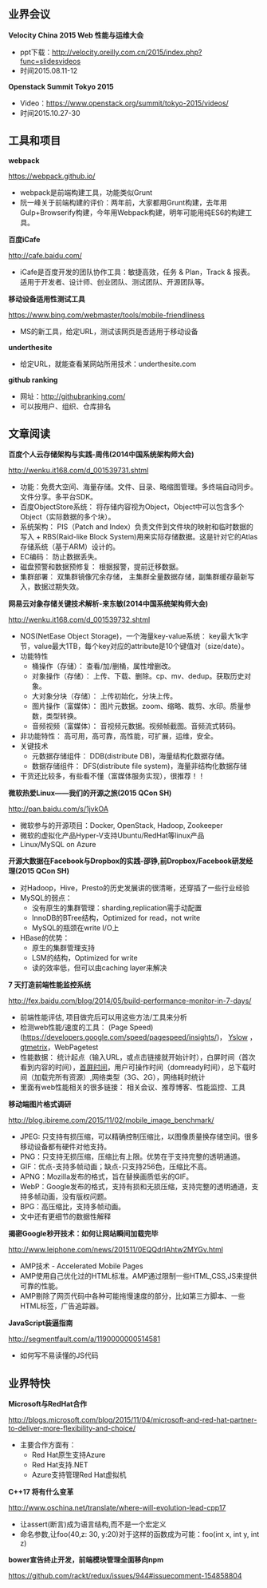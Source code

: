 ## 业界会议

**Velocity China 2015 Web 性能与运维大会**
* ppt下载：http://velocity.oreilly.com.cn/2015/index.php?func=slidesvideos
* 时间2015.08.11-12


**Openstack Summit Tokyo 2015**
* Video：https://www.openstack.org/summit/tokyo-2015/videos/ 
* 时间2015.10.27-30


## 工具和项目

**webpack**

https://webpack.github.io/
* webpack是前端构建工具，功能类似Grunt
* 阮一峰关于前端构建的评价：两年前，大家都用Grunt构建，去年用Gulp+Browserify构建，今年用Webpack构建，明年可能用纯ES6的构建工具。


**百度iCafe**

http://cafe.baidu.com/
* iCafe是百度开发的团队协作工具：敏捷高效，任务 & Plan，Track & 报表。适用于开发者、设计师、创业团队、测试团队、开源团队等。


**移动设备适用性测试工具**

https://www.bing.com/webmaster/tools/mobile-friendliness
* MS的新工具，给定URL，测试该网页是否适用于移动设备


**underthesite**
* 给定URL，就能查看某网站所用技术：underthesite.com


**github ranking**
* 网址：http://githubranking.com/
* 可以按用户、组织、仓库排名


## 文章阅读


**百度个人云存储架构与实践-周伟(2014中国系统架构师大会)**

http://wenku.it168.com/d_001539731.shtml
* 功能：免费大空间、海量存储。文件、目录、略缩图管理。多终端自动同步。文件分享。多平台SDK。
* 百度ObjectStore系统： 将存储内容视为Object，Object中可以包含多个Object（实际数据的多个块）。
* 系统架构： PIS（Patch and Index）负责文件到文件块的映射和临时数据的写入 + RBS(Raid-like Block System)用来实际存储数据。这是针对它的Atlas存储系统（基于ARM）设计的。
* EC编码： 防止数据丢失。
* 磁盘预警和数据预修复： 根据报警，提前迁移数据。
* 集群部署： 双集群镜像冗余存储， 主集群全量数据存储，副集群缓存最新写入，数据过期失效。


**网易云对象存储关键技术解析-来东敏(2014中国系统架构师大会)**

http://wenku.it168.com/d_001539732.shtml
* NOS(NetEase Object Storage)，一个海量key-value系统： key最大1k字节，value最大1TB，每个key对应的attribute是10个键值对（size/date）。
* 功能特性
   * 桶操作（存储）： 查看/加/删桶，属性增删改。
   * 对象操作（存储）： 上传、下载、删除。cp、mv、dedup。获取历史对象。
   * 大对象分块（存储）： 上传初始化，分块上传。
   * 图片操作（富媒体）： 图片元数据。zoom、缩略、裁剪、水印。质量参数，类型转换。
   * 音频视频（富媒体）： 音视频元数据。视频帧截图。音频流式转码。
* 非功能特性： 高可用，高可靠，高性能，可扩展，运维，安全。
* 关键技术
   * 元数据存储组件： DDB(distribute DB)，海量结构化数据存储。
   * 数据存储组件： DFS(distribute file system)，海量非结构化数据存储
* 干货还比较多，有些看不懂（富媒体服务实现），很推荐！！


**微软热爱Linux——我们的开源之旅(2015 QCon SH)**

http://pan.baidu.com/s/1jvkOA
* 微软参与的开源项目：Docker, OpenStack, Hadoop, Zookeeper
* 微软的虚拟化产品Hyper-V支持Ubuntu/RedHat等linux产品
* Linux/MySQL on Azure


**开源大数据在Facebook与Dropbox的实践-邵铮,前Dropbox/Facebook研发经理(2015 QCon SH)**

* 对Hadoop，Hive，Presto的历史发展讲的很清晰，还穿插了一些行业经验
* MySQL的弱点：
   * 没有原生的集群管理：sharding,replication需手动配置
   * InnoDB的BTree结构，Optimized for read，not write
   * MySQL的瓶颈在write I/O上
* HBase的优势：
   * 原生的集群管理支持
   * LSM的结构，Optimized for write
   * 读的效率低，但可以由caching layer来解决


**7 天打造前端性能监控系统**

http://fex.baidu.com/blog/2014/05/build-performance-monitor-in-7-days/
* 前端性能评估, 项目做完后可以用这些方法/工具来分析
* 检测web性能/速度的工具： (Page Speed)(https://developers.google.com/speed/pagespeed/insights/)， [Yslow](http://yslow.org/) ， [gtmetrix](https://gtmetrix.com/)，WebPagetest
* 性能数据： 统计起点（输入URL，或点击链接就开始计时），白屏时间（首次看到内容的时间），[首屏时间](http://www.zhihu.com/question/23212408)，用户可操作时间（domready时间），总下载时间（加载完所有资源）,网络类型（3G、2G），网络耗时统计
* 里面有web性能相关的很多链接： 相关会议、推荐博客、性能监控、工具


**移动端图片格式调研**

http://blog.ibireme.com/2015/11/02/mobile_image_benchmark/
* JPEG: 只支持有损压缩，可以精确控制压缩比，以图像质量换存储空间。很多移动设备都有硬件对他支持。
* PNG：只支持无损压缩，压缩比有上限。优势在于支持完整的透明通道。
* GIF：优点-支持多帧动画；缺点-只支持256色，压缩比不高。
* APNG：Mozilla发布的格式，旨在替换画质低劣的GIF。
* WebP：Google发布的格式，支持有损和无损压缩，支持完整的透明通道，支持多帧动画，没有版权问题。
* BPG：高压缩比，支持多帧动画。
* 文中还有更细节的数据性解释


**揭密Google秒开技术：如何让网站瞬间加载完毕**

http://www.leiphone.com/news/201511/0EQQdrIAhtw2MYGv.html
* AMP技术 - Accelerated Mobile Pages
* AMP使用自己优化过的HTML标准。AMP通过限制一些HTML,CSS,JS来提供可靠的性能。
* AMP剔除了网页代码中各种可能拖慢速度的部分，比如第三方脚本、一些HTML标签，广告追踪器。


**JavaScript装逼指南**

http://segmentfault.com/a/1190000000514581
* 如何写不易读懂的JS代码



## 业界特快

**Microsoft与RedHat合作**

http://blogs.microsoft.com/blog/2015/11/04/microsoft-and-red-hat-partner-to-deliver-more-flexibility-and-choice/
* 主要合作方面有：
   * Red Hat原生支持Azure
   * Red Hat支持.NET
   * Azure支持管理Red Hat虚拟机
   
   
**C++17 将有什么变革**

http://www.oschina.net/translate/where-will-evolution-lead-cpp17
* 让assert(断言)成为语言结构,而不是一个宏定义
* 命名参数,让foo(40,z: 30, y:20)对于这样的函数成为可能：foo(int x, int y, int z)


**bower宣告终止开发，前端模块管理全面移向npm**

https://github.com/rackt/redux/issues/944#issuecomment-154858804





